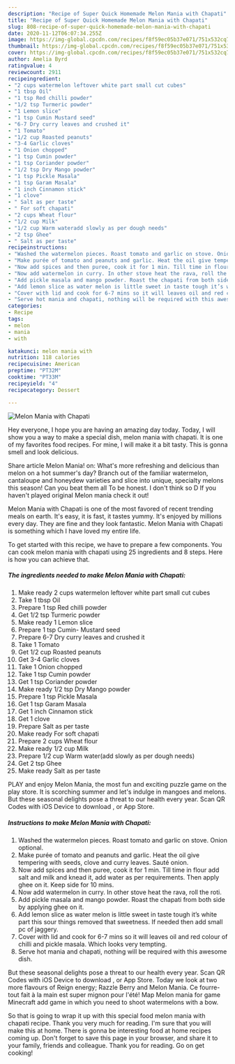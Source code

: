 ```yaml
---
description: "Recipe of Super Quick Homemade Melon Mania with Chapati"
title: "Recipe of Super Quick Homemade Melon Mania with Chapati"
slug: 808-recipe-of-super-quick-homemade-melon-mania-with-chapati
date: 2020-11-12T06:07:34.255Z
image: https://img-global.cpcdn.com/recipes/f8f59ec05b37e071/751x532cq70/melon-mania-with-chapati-recipe-main-photo.jpg
thumbnail: https://img-global.cpcdn.com/recipes/f8f59ec05b37e071/751x532cq70/melon-mania-with-chapati-recipe-main-photo.jpg
cover: https://img-global.cpcdn.com/recipes/f8f59ec05b37e071/751x532cq70/melon-mania-with-chapati-recipe-main-photo.jpg
author: Amelia Byrd
ratingvalue: 4
reviewcount: 2911
recipeingredient:
- "2 cups watermelon leftover white part small cut cubes"
- "1 tbsp Oil"
- "1 tsp Red chilli powder"
- "1/2 tsp Turmeric powder"
- "1 Lemon slice"
- "1 tsp Cumin Mustard seed"
- "6-7 Dry curry leaves and crushed it"
- "1 Tomato"
- "1/2 cup Roasted peanuts"
- "3-4 Garlic cloves"
- "1 Onion chopped"
- "1 tsp Cumin powder"
- "1 tsp Coriander powder"
- "1/2 tsp Dry Mango powder"
- "1 tsp Pickle Masala"
- "1 tsp Garam Masala"
- "1 inch Cinnamon stick"
- "1 clove"
- " Salt as per taste"
- " For soft chapati"
- "2 cups Wheat flour"
- "1/2 cup Milk"
- "1/2 cup Warm wateradd slowly as per dough needs"
- "2 tsp Ghee"
- " Salt as per taste"
recipeinstructions:
- "Washed the watermelon pieces. Roast tomato and garlic on stove. Onion optional."
- "Make purée of tomato and peanuts and garlic. Heat the oil give tempering with seeds, clove and curry leaves. Sauté onion."
- "Now add spices and then puree, cook it for 1 min. Till time in flour add salt and milk and knead it, add water as per requirements. Then apply ghee on it. Keep side for 10 mins."
- "Now add watermelon in curry. In other stove heat the rava, roll the roti."
- "Add pickle masala and mango powder. Roast the chapati from both side by applying ghee on it."
- "Add lemon slice as water melon is little sweet in taste tough it’s white part this sour things removed that sweetness. If needed then add small pc of jaggery."
- "Cover with lid and cook for 6-7 mins so it will leaves oil and red colour of chilli and pickle masala. Which looks very tempting."
- "Serve hot mania and chapati, nothing will be required with this awesome dish."
categories:
- Recipe
tags:
- melon
- mania
- with

katakunci: melon mania with 
nutrition: 118 calories
recipecuisine: American
preptime: "PT32M"
cooktime: "PT33M"
recipeyield: "4"
recipecategory: Dessert

---
```



![Melon Mania with Chapati](https://img-global.cpcdn.com/recipes/f8f59ec05b37e071/751x532cq70/melon-mania-with-chapati-recipe-main-photo.jpg)

Hey everyone, I hope you are having an amazing day today. Today, I will show you a way to make a special dish, melon mania with chapati. It is one of my favorites food recipes. For mine, I will make it a bit tasty. This is gonna smell and look delicious.

Share article Melon Mania! on: What&#39;s more refreshing and delicious than melon on a hot summer&#39;s day? Branch out of the familiar watermelon, cantaloupe and honeydew varieties and slice into unique, specialty melons this season! Can you beat them all To be honest. I don&#39;t think so D If you haven&#39;t played original Melon mania check it out!

Melon Mania with Chapati is one of the most favored of recent trending meals on earth. It's easy, it is fast, it tastes yummy. It's enjoyed by millions every day. They are fine and they look fantastic. Melon Mania with Chapati is something which I have loved my entire life.


To get started with this recipe, we have to prepare a few components. You can cook melon mania with chapati using 25 ingredients and 8 steps. Here is how you can achieve that.

<!--inarticleads1-->

##### The ingredients needed to make Melon Mania with Chapati:

1. Make ready 2 cups watermelon leftover white part small cut cubes
1. Take 1 tbsp Oil
1. Prepare 1 tsp Red chilli powder
1. Get 1/2 tsp Turmeric powder
1. Make ready 1 Lemon slice
1. Prepare 1 tsp Cumin- Mustard seed
1. Prepare 6-7 Dry curry leaves and crushed it
1. Take 1 Tomato
1. Get 1/2 cup Roasted peanuts
1. Get 3-4 Garlic cloves
1. Take 1 Onion chopped
1. Take 1 tsp Cumin powder
1. Get 1 tsp Coriander powder
1. Make ready 1/2 tsp Dry Mango powder
1. Prepare 1 tsp Pickle Masala
1. Get 1 tsp Garam Masala
1. Get 1 inch Cinnamon stick
1. Get 1 clove
1. Prepare  Salt as per taste
1. Make ready  For soft chapati
1. Prepare 2 cups Wheat flour
1. Make ready 1/2 cup Milk
1. Prepare 1/2 cup Warm water(add slowly as per dough needs)
1. Get 2 tsp Ghee
1. Make ready  Salt as per taste


PLAY and enjoy Melon Mania, the most fun and exciting puzzle game on the play store. It is scorching summer and let&#39;s indulge in mangoes and melons. But these seasonal delights pose a threat to our health every year. Scan QR Codes with iOS Device to download , or App Store. 

<!--inarticleads2-->

##### Instructions to make Melon Mania with Chapati:

1. Washed the watermelon pieces. Roast tomato and garlic on stove. Onion optional.
1. Make purée of tomato and peanuts and garlic. Heat the oil give tempering with seeds, clove and curry leaves. Sauté onion.
1. Now add spices and then puree, cook it for 1 min. Till time in flour add salt and milk and knead it, add water as per requirements. Then apply ghee on it. Keep side for 10 mins.
1. Now add watermelon in curry. In other stove heat the rava, roll the roti.
1. Add pickle masala and mango powder. Roast the chapati from both side by applying ghee on it.
1. Add lemon slice as water melon is little sweet in taste tough it’s white part this sour things removed that sweetness. If needed then add small pc of jaggery.
1. Cover with lid and cook for 6-7 mins so it will leaves oil and red colour of chilli and pickle masala. Which looks very tempting.
1. Serve hot mania and chapati, nothing will be required with this awesome dish.


But these seasonal delights pose a threat to our health every year. Scan QR Codes with iOS Device to download , or App Store. Today we look at two more flavours of Reign energy; Razzle Berry and Melon Mania. Ce fourre-tout fait à la main est super mignon pour l&#39;été! Map Melon mania for game Minecraft add game in which you need to shoot watermelons with a bow. 

So that is going to wrap it up with this special food melon mania with chapati recipe. Thank you very much for reading. I'm sure that you will make this at home. There is gonna be interesting food at home recipes coming up. Don't forget to save this page in your browser, and share it to your family, friends and colleague. Thank you for reading. Go on get cooking!

